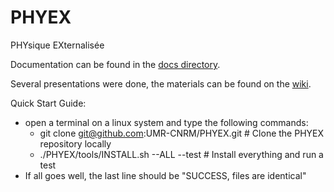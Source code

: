 # PHYEX
PHYsique EXternalisée

Documentation can be found in the [docs directory](./docs/PHYEX.md).

Several presentations were done, the materials can be found on the [wiki](https://github.com/UMR-CNRM/PHYEX/wiki).

Quick Start Guide:

  - open a terminal on a linux system and type the following commands:
    - git clone git@github.com:UMR-CNRM/PHYEX.git # Clone the PHYEX repository locally
    - ./PHYEX/tools/INSTALL.sh --ALL --test # Install everything and run a test
  - If all goes well, the last line should be "SUCCESS, files are identical"
